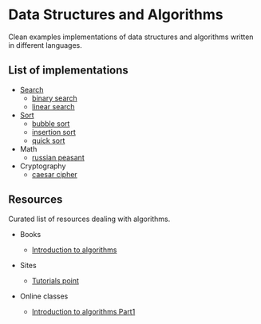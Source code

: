 # Data Structures and Algorithms

Clean examples implementations of data structures and algorithms written in different languages.

## List of implementations

* [Search](search)
  * [binary search](search/binary_search)
  * [linear search](search/linear_search)
* [Sort](sort)
  * [bubble sort](sort/bubble_sort)
  * [insertion sort](sort/insertion_sort)
  * [quick sort](sort/quick_sort)
* Math
  * [russian peasant](russian_peasant)
* Cryptography
  * [caesar cipher](caesar_cipher)
  
 ## Resources
 
 Curated list of resources dealing with algorithms.
 
 * Books
   * [Introduction to algorithms](https://www.amazon.com/Introduction-Algorithms-Second-Edition-Thomas/dp/0262032937)
  
 * Sites
   * [Tutorials point](https://www.tutorialspoint.com/data_structures_algorithms/index.htm)
  
 * Online classes
   * [Introduction to algorithms Part1](https://www.coursera.org/learn/introduction-to-algorithms)


  
  
